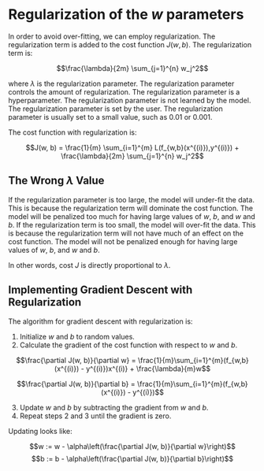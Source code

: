 # Regularization of the $w$ parameters

In order to avoid over-fitting, we can employ regularization. The regularization term is added to the cost function $J(w, b)$. The regularization term is:

$$\frac{\lambda}{2m} \sum_{j=1}^{n} w_j^2$$

where $\lambda$ is the regularization parameter. The regularization parameter controls the amount of regularization. The regularization parameter is a hyperparameter. The regularization parameter is not learned by the model. The regularization parameter is set by the user. The regularization parameter is usually set to a small value, such as 0.01 or 0.001.

The cost function with regularization is:

$$J(w, b) = \frac{1}{m} \sum_{i=1}^{m} L(f_{w,b}(x^{(i)}),y^{(i)}) + \frac{\lambda}{2m} \sum_{j=1}^{n} w_j^2$$

## The Wrong $\lambda$ Value

If the regularization parameter is too large, the model will under-fit the data. This is because the regularization term will dominate the cost function. The model will be penalized too much for having large values of $w$, $b$, and $w$ and $b$. If the regularization term is too small, the model will over-fit the data. This is because the regularization term will not have much of an effect on the cost function. The model will not be penalized enough for having large values of $w$, $b$, and $w$ and $b$.

In other words, cost $J$ is directly proportional to $\lambda$.

## Implementing Gradient Descent with Regularization

The algorithm for gradient descent with regularization is:

1. Initialize $w$ and $b$ to random values.
2. Calculate the gradient of the cost function with respect to $w$ and $b$.

$$\frac{\partial J(w, b)}{\partial w} = \frac{1}{m}\sum_{i=1}^{m}(f_{w,b}(x^{(i)}) - y^{(i)})x^{(i)} + \frac{\lambda}{m}w$$

$$\frac{\partial J(w, b)}{\partial b} = \frac{1}{m}\sum_{i=1}^{m}(f_{w,b}(x^{(i)}) - y^{(i)})$$

3. Update $w$ and $b$ by subtracting the gradient from $w$ and $b$.
4. Repeat steps 2 and 3 until the gradient is zero.

Updating looks like:

$$w := w - \alpha\left(\frac{\partial J(w, b)}{\partial w}\right)$$
$$b := b - \alpha\left(\frac{\partial J(w, b)}{\partial b}\right)$$
